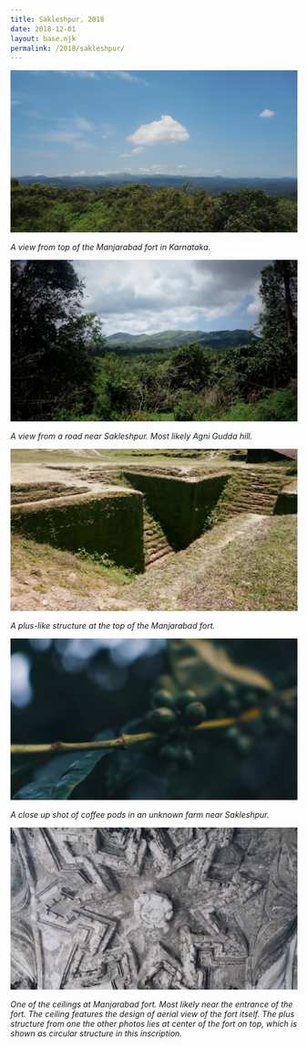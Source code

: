 ```yaml
---
title: Sakleshpur, 2018
date: 2018-12-01
layout: base.njk
permalink: /2018/sakleshpur/
--- 
```


<img src="/assets/images/2018/skpr_1.jpg">

_A view from top of the Manjarabad fort in Karnataka._

<img src="/assets/images/2018/skpr_2.jpg">

_A view from a road near Sakleshpur. Most likely Agni Gudda hill._

<img src="/assets/images/2018/skpr_3.jpg">

_A plus-like structure at the top of the Manjarabad fort._

<img src="/assets/images/2018/skpr_4.jpg">

_A close up shot of coffee pods in an unknown farm near Sakleshpur._

<img src="/assets/images/2018/skpr_5.jpg">

_One of the ceilings at Manjarabad fort. Most likely near the entrance of the fort. The ceiling features the design of aerial view of the fort itself. The plus structure from one the other photos lies at center of the fort on top, which is shown as circular structure in this inscription._